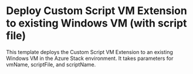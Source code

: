 # Deploy Custom Script VM Extension to existing Windows VM (with script file)

This template deploys the Custom Script VM Extension to an existing Windows VM in the Azure Stack environment. It takes parameters for vmName, scriptFile, and scriptName.
